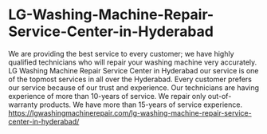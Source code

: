# LG-Washing-Machine-Repair-Service-Center-in-Hyderabad
We are providing the best service to every customer; we have highly qualified technicians who will repair your washing machine very accurately. LG Washing Machine Repair Service Center in Hyderabad our service is one of the topmost services in all over the Hyderabad. Every customer prefers our service because of our trust and experience. Our technicians are having experience of more than 10-years of service. We repair only out-of-warranty products. We have more than 15-years of service experience. https://lgwashingmachinerepair.com/lg-washing-machine-repair-service-center-in-hyderabad/ 
